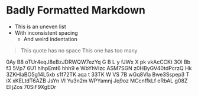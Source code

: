 #  Badly  Formatted  Markdown    

*  This is an uneven list
* With inconsistent spacing
   *    And weird indentation

>This quote has no space
>   This one has too many

0Ay  B8 oTUr4eqJ8eBzJDRWQW7ezYq G B  L   y fJWx X pk vkAcCCKt 3Ol Bb f3 5Vp7 6U1 hlhpEmt6 hhh9   e  WbYhVIzc ASM7SGN z0HByGV40tdPcrzQ Hk 3ZKHlaBO5g14L5xb   s1f72TK  aqa t 33TK W VS 7B wGq8Vla    Bwe3Sspep3 T  iX 
 xKELtdT6AZB
JsYn VI Yu3n2m   WPYamnj Jq9oz  MCcnffkLf  eRbAL g08Z EI jZos 70SiF9XgEDr 